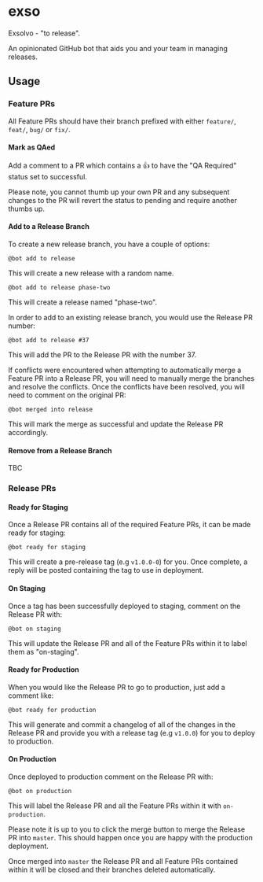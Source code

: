 # exso

Exsolvo - "to release".

An opinionated GitHub bot that aids you and your team in managing releases.

## Usage

### Feature PRs

All Feature PRs should have their branch prefixed with either `feature/`, `feat/`, `bug/` or `fix/`.

#### Mark as QAed

Add a comment to a PR which contains a 👍 to have the "QA Required" status set to successful.

Please note, you cannot thumb up your own PR and any subsequent changes to the PR will revert the status to pending and require another thumbs up.

#### Add to a Release Branch

To create a new release branch, you have a couple of options:

```
@bot add to release
```

This will create a new release with a random name.

```
@bot add to release phase-two
```

This will create a release named "phase-two".

In order to add to an existing release branch, you would use the Release PR number:

```
@bot add to release #37
```

This will add the PR to the Release PR with the number 37.

If conflicts were encountered when attempting to automatically merge a Feature PR into a Release PR, you will need to manually merge the branches and resolve the conflicts. Once the conflicts have been resolved, you will need to comment on the original PR:

```
@bot merged into release
```

This will mark the merge as successful and update the Release PR accordingly.

#### Remove from a Release Branch

TBC

### Release PRs

#### Ready for Staging

Once a Release PR contains all of the required Feature PRs, it can be made ready for staging:

```
@bot ready for staging
```

This will create a pre-release tag (e.g `v1.0.0-0`) for you. Once complete, a reply will be posted containing the tag to use in deployment.

#### On Staging

Once a tag has been successfully deployed to staging, comment on the Release PR with:

```
@bot on staging
```

This will update the Release PR and all of the Feature PRs within it to label them as "on-staging".

#### Ready for Production

When you would like the Release PR to go to production, just add a comment like:

```
@bot ready for production
```

This will generate and commit a changelog of all of the changes in the Release PR and provide you with a release tag (e.g `v1.0.0`) for you to deploy to production.

#### On Production

Once deployed to production comment on the Release PR with:

```
@bot on production
```

This will label the Release PR and all the Feature PRs within it with `on-production`.

Please note it is up to you to click the merge button to merge the Release PR into `master`. This should happen once you are happy with the production deployment.

Once merged into `master` the Release PR and all Feature PRs contained within it will be closed and their branches deleted automatically.
